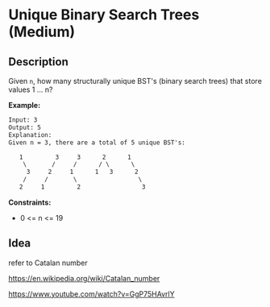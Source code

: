 # Unique Binary Search Trees (Medium)

## Description

Given `n`, how many structurally unique BST's (binary search trees) that store values 1 ... n?

**Example:**

```html
Input: 3
Output: 5
Explanation:
Given n = 3, there are a total of 5 unique BST's:

   1         3     3      2      1
    \       /     /      / \      \
     3     2     1      1   3      2
    /     /       \                 \
   2     1         2                 3
```

**Constraints:**

- 0 <= n <= 19

## Idea

refer to Catalan number

https://en.wikipedia.org/wiki/Catalan_number

https://www.youtube.com/watch?v=GgP75HAvrlY